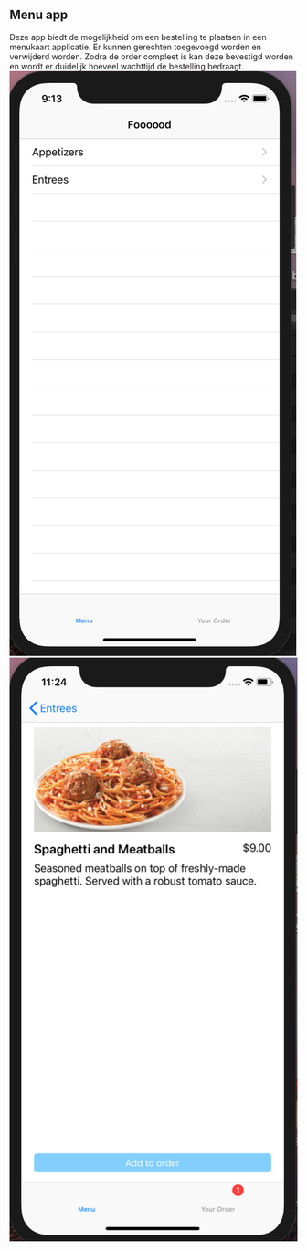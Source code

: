 ## Menu app
Deze app biedt de mogelijkheid om een bestelling te plaatsen in een menukaart applicatie. Er kunnen gerechten toegevoegd worden en verwijderd worden. Zodra de order compleet is kan deze bevestigd worden en wordt er duidelijk hoeveel wachttijd de bestelling bedraagt.
![screenshotweek4](/Doc/week6.png)
![screenshotweek4](/Doc/week6-2.png)
